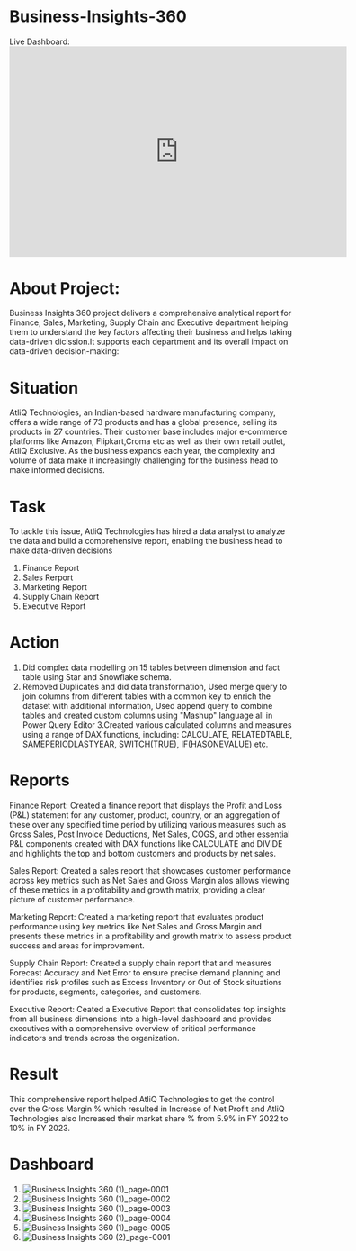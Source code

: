# Business-Insights-360
Live Dashboard: [<iframe title="Business Insights 360" width="600" height="373.5" src="https://app.powerbi.com/view?r=eyJrIjoiZWQxM2NjZjgtODJlYS00NTY1LTljYTctZTIxZmRlNWJhMWQyIiwidCI6ImM2ZTU0OWIzLTVmNDUtNDAzMi1hYWU5LWQ0MjQ0ZGM1YjJjNCJ9" frameborder="0" allowFullScreen="true"></iframe>](https://app.powerbi.com/view?r=eyJrIjoiOGQ4MmZmMmUtOTJjNC00YTFhLTkxMWYtOWU0ODQ2NTU0ZmIzIiwidCI6ImM2ZTU0OWIzLTVmNDUtNDAzMi1hYWU5LWQ0MjQ0ZGM1YjJjNCJ9)

# About Project:
Business Insights 360 project delivers a comprehensive analytical report for Finance, Sales, Marketing, Supply Chain
and Executive department helping them to understand the key factors affecting their business and helps taking data-driven
dicission.It supports each department and its overall impact on data-driven decision-making:

# Situation
AtliQ Technologies, an Indian-based hardware manufacturing company, offers a wide range of 73 products and has a global presence, selling its products in 27 countries. Their customer base includes major e-commerce platforms like Amazon, Flipkart,Croma etc as well as their own retail outlet, AtliQ Exclusive. As the business expands each year, the complexity and volume of data make it increasingly challenging for the business head to make informed decisions. 

# Task
To tackle this issue, AtliQ Technologies has hired a data analyst to analyze the data and build a comprehensive report, enabling the business head to make data-driven decisions
1. Finance Report
2. Sales Rerport
3. Marketing Report
4. Supply Chain Report
5. Executive Report

# Action 
1. Did complex data modelling on 15 tables between dimension and fact table using Star and Snowflake schema.
2. Removed Duplicates and did data transformation, Used merge query to join columns from different tables with a common key to enrich the dataset with additional information, Used append query to combine tables
   and created custom columns using "Mashup" language all in Power Query Editor
3.Created various calculated columns and measures using a range of DAX functions, including:
CALCULATE,
RELATEDTABLE,
SAMEPERIODLASTYEAR,
SWITCH(TRUE),
IF(HASONEVALUE) etc.

# Reports
Finance Report: Created a finance report that displays the Profit and Loss (P&L) statement for any customer, product, country, or an aggregation of these over any specified time period by utilizing various measures such as Gross Sales, Post Invoice Deductions, Net Sales, COGS, and other essential P&L components created with DAX functions like CALCULATE and DIVIDE and highlights the top and bottom customers and products by net sales.

Sales Report: Created a sales report that showcases customer performance across key metrics such as Net Sales and Gross Margin alos allows viewing of these metrics in a profitability and growth matrix, providing a clear picture of customer performance.

Marketing Report: Created a marketing report that evaluates product performance using key metrics like Net Sales and Gross Margin and presents these metrics in a profitability and growth matrix to assess product success and areas for improvement.

Supply Chain Report: Created a supply chain report that and measures Forecast Accuracy and Net Error to ensure precise demand planning and identifies risk profiles such as Excess Inventory or Out of Stock situations for products, segments, categories, and customers.

Executive Report: Ceated a Executive Report that consolidates top insights from all business dimensions into a high-level dashboard and provides executives with a comprehensive overview of critical performance indicators and trends across the organization.

# Result
This comprehensive report helped AtliQ Technologies to get the control over the Gross Margin % which resulted in Increase of Net Profit and AtliQ Technologies also Increased their market share % from 5.9% in FY 2022 to 10% in FY 2023.

# Dashboard
1. ![Business Insights 360 (1)_page-0001](https://github.com/user-attachments/assets/b8a58078-1476-4359-a56b-b403a4911443)
2. ![Business Insights 360 (1)_page-0002](https://github.com/user-attachments/assets/1b8d7695-d50c-46b1-ab28-077c4f8bb993)
3. ![Business Insights 360 (1)_page-0003](https://github.com/user-attachments/assets/8664b105-f0d1-49f9-b143-f5370c3ea182)
4. ![Business Insights 360 (1)_page-0004](https://github.com/user-attachments/assets/5a054aea-a1af-4274-97b0-d84abeed0764)
5. ![Business Insights 360 (1)_page-0005](https://github.com/user-attachments/assets/56b34c48-2ced-45ed-9f29-c919adbfb58c)
6. ![Business Insights 360 (2)_page-0001](https://github.com/user-attachments/assets/da0efde9-434a-4b5e-89b2-3d72df241209)






